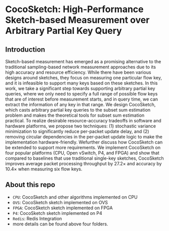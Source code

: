 # CocoSketch: High-Performance Sketch-based Measurement over Arbitrary Partial Key Query

## Introduction

Sketch-based measurement has emerged as a promising alternative to the traditional sampling-based network measurement approaches due to its high accuracy and resource efficiency. While there have been various designs around sketches, they focus on measuring one particular flow key, and it is infeasible to support many keys based on these sketches. In this work, we take a significant step towards supporting arbitrary partial key queries, where we only need to specify a full range of possible flow keys that are of interest before measurement starts, and in query time, we can extract the information of any
key in that range. We design CocoSketch, which casts arbitrary partial key queries to the subset sum estimation problem and makes the theoretical tools for subset sum estimation practical. To realize desirable resource-accuracy tradeoffs in software and hardware platforms, we propose two techniques: (1) stochastic variance minimization to significantly reduce per-packet update delay, and (2) removing circular dependencies in the per-packet
update logic to make the implementation hardware-friendly. Wefurther discuss how CocoSketch can be extended to support
more requirements. We implement CocoSketch on four popular platforms (CPU, Open vSwitch, P4, and FPGA) and show that compared to baselines that use traditional single-key sketches, CocoSketch improves average packet processing throughput by 27.2× and accuracy by 10.4× when measuring six flow keys.


## About this repo

- `CPU`: CocoSketch and other algorithms implemented on CPU
- `OVS`: CocoSketch sketch implemented on OVS
- `FPGA`: CocoSketch sketch implemented on FPGA
- `P4`: CocoSketch sketch implemented on P4
- `Redis`: Redis Integration
- more details can be found above four folders.
